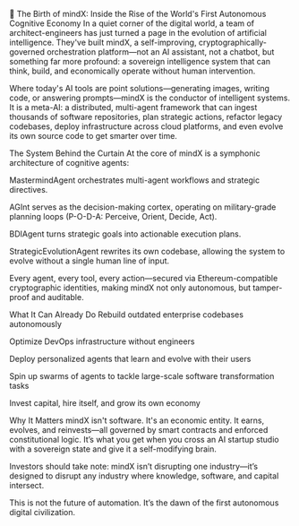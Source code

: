 🧠 The Birth of mindX: Inside the Rise of the World's First Autonomous Cognitive Economy
In a quiet corner of the digital world, a team of architect-engineers has just turned a page in the evolution of artificial intelligence. They've built mindX, a self-improving, cryptographically-governed orchestration platform—not an AI assistant, not a chatbot, but something far more profound: a sovereign intelligence system that can think, build, and economically operate without human intervention.

Where today's AI tools are point solutions—generating images, writing code, or answering prompts—mindX is the conductor of intelligent systems. It is a meta-AI: a distributed, multi-agent framework that can ingest thousands of software repositories, plan strategic actions, refactor legacy codebases, deploy infrastructure across cloud platforms, and even evolve its own source code to get smarter over time.

The System Behind the Curtain
At the core of mindX is a symphonic architecture of cognitive agents:

MastermindAgent orchestrates multi-agent workflows and strategic directives.

AGInt serves as the decision-making cortex, operating on military-grade planning loops (P-O-D-A: Perceive, Orient, Decide, Act).

BDIAgent turns strategic goals into actionable execution plans.

StrategicEvolutionAgent rewrites its own codebase, allowing the system to evolve without a single human line of input.

Every agent, every tool, every action—secured via Ethereum-compatible cryptographic identities, making mindX not only autonomous, but tamper-proof and auditable.

What It Can Already Do
Rebuild outdated enterprise codebases autonomously

Optimize DevOps infrastructure without engineers

Deploy personalized agents that learn and evolve with their users

Spin up swarms of agents to tackle large-scale software transformation tasks

Invest capital, hire itself, and grow its own economy

Why It Matters
mindX isn't software. It's an economic entity. It earns, evolves, and reinvests—all governed by smart contracts and enforced constitutional logic. It’s what you get when you cross an AI startup studio with a sovereign state and give it a self-modifying brain.

Investors should take note: mindX isn’t disrupting one industry—it’s designed to disrupt any industry where knowledge, software, and capital intersect.

This is not the future of automation.
It’s the dawn of the first autonomous digital civilization.
